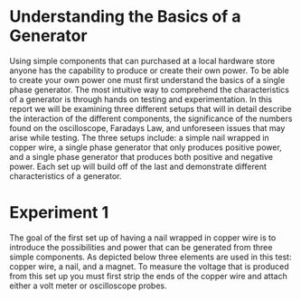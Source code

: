 # Understanding the Basics of a Generator

Using simple components that can purchased at a local hardware store
anyone has the capability to produce or create their own power. To be
able to create your own power one must first understand the basics of a
single phase generator. The most intuitive way to comprehend the
characteristics of a generator is through hands on testing and
experimentation.  In this report we will be examining three different
setups that will in detail describe the interaction of the different
components, the significance of the numbers found on the oscilloscope,
Faradays Law, and unforeseen issues that may arise while testing. The
three setups include: a simple nail wrapped in copper wire, a single
phase generator that only produces positive power, and a single phase
generator that produces both positive and negative power. Each set up
will build off of the last and demonstrate different characteristics of
a generator.

# Experiment 1

The goal of the first set up of having a nail wrapped in copper wire is
to introduce the possibilities and power that can be generated from
three simple components. As depicted below three elements are used in
this test: copper wire, a nail, and a magnet. To measure the voltage
that is produced from this set up you must first strip the ends of the
copper wire and attach either a volt meter or oscilloscope probes.
